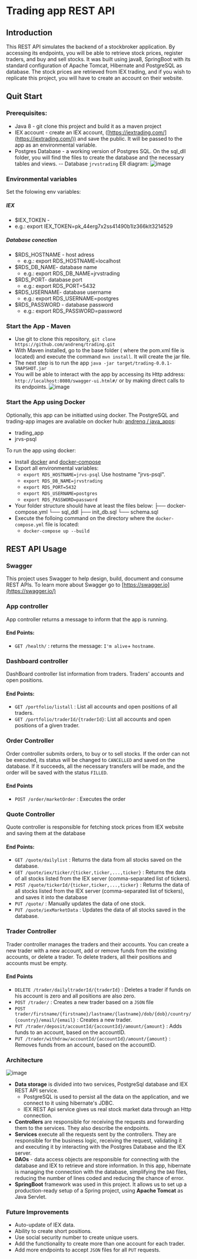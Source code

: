 # Trading app REST API
## Introduction
This REST API simulates the backend of a stockbroker application. By accessing its endpoints, you will be able to retrieve stock prices, register traders, and buy and sell stocks. 
It was built using java8, SpringBoot with its standard configuration of Apache  Tomcat, Hibernate and PostgreSQL as database.
The stock prices are retrieved from IEX trading, and if you wish to replicate this project, you will have to create an account on their website.

## Quit Start
### Prerequisites:
 - Java 8 - git clone this project and build it as a maven project
 - IEX account - create an IEX account, ([https://iextrading.com/](https://iextrading.com/)) and save the public. It will be passed to the app as an environmental variable.
 - Postgres Database - a working version of Postgres SQL. On the sql_dll folder, you will find the files to create the database and the necessary tables and views. 
 -- Database `jrvstrading` ER diagram: ![image](https://drive.google.com/uc?export=view&id=1rfalg0lU3i_7MU3ZZ9VUPTVH_iVATdEd)

### Environmental variables 
Set the folowing env variables:
##### IEX 
 - $IEX_TOKEN  - 
 - e.g.: export IEX_TOKEN=pk_44erg7x2ss41490b1lz366klt3214529
##### Database conection
 - $RDS_HOSTNAME - host adress
    - e.g.: export RDS_HOSTNAME=localhost
 - $RDS_DB_NAME- database name
    - e.g.: export RDS_DB_NAME=jrvstrading
 - $RDS_PORT- database port
    - e.g.: export RDS_PORT=5432
 -  $RDS_USERNAME- database username
     - e.g.: export RDS_USERNAME=postgres
 - $RDS_PASSWORD - database password
     - e.g.: export RDS_PASSWORD=password

### Start the App - Maven
- Use git to clone this repository, `git clone https://github.com/andrenq/trading.git`
- With Maven installed, go to the base folder ( where the pom.xml file is located) and execute the command `mvn install`. It will create the jar file.
- The next step is to run the app `java -jar target/trading-0.0.1-SNAPSHOT.jar`
- You will be able to interact with the app by accessing its Http address: `http://localhost:8080/swagger-ui.html#/` or by making direct calls to its endpoints.
![image](https://drive.google.com/uc?export=view&id=1CAvd_H93slk86gjNskusAfslaLDF2BZS)
 
 ### Start the App using Docker
 Optionally, this app can be initiatted using docker. The PostgreSQL and trading-app images are avaliable on docker hub:
 [andrenq / java_apps](https://cloud.docker.com/repository/registry-1.docker.io/andrenq/java_apps):
 - trading_app
 - jrvs-psql
 
To run the app using docker:
 -  Install [docker](https://www.docker.com/) and [docker-compose](https://docs.docker.com/compose/install/)
 - Export all environmental variables:
   - `export RDS_HOSTNAME=jrvs-psql` Use hostname "jrvs-psql".
   - `export RDS_DB_NAME=jrvstrading`
   - `export RDS_PORT=5432`
   - `export RDS_USERNAME=postgres`
   - `export RDS_PASSWORD=password`
 - Your folder structure should have at least the files below:
    ├── docker-compose.yml
    └── sql_ddl
       ├── init_db.sql
       └── schema.sql
 - Execute the folloing command on the directory where the `docker-compose.yml` file is located:
   - `docker-compose up --build`
## REST API Usage

### Swagger
This project uses Swagger to help design, build, document and consume REST APIs. To learn more about Swagger go to [https://swagger.io](https://swagger.io/) 

### App controller
App controller returns a message to inform that the app is running.
#### End Points:
 - `GET /health/` :  returns the message: `I'm alive`+ `hostname`.
### Dashboard controller
 DashBoard controller list information from traders. Traders' accounts and open positions.
#### End Points:
 - `GET /portfolio/listall` : List all accounts and open positions of all traders.
 - `GET /portfolio/traderId/{traderId}`: List all accounts and open positions of a given trader.
### Order Controller
Order controller submits orders, to buy or to sell stocks. If the order can not be executed, its status will be changed to `CANCELLED` and saved on the database. If it succeeds, all the necessary transfers will be made, and the order will be saved with the status `FILLED`.

#### End Points
- `POST /order/marketOrder`  : Executes the order
### Quote Controller
Quote controller is responsible for fetching stock prices from IEX website and saving them at the database
#### End Points:
-   `GET /quote/dailylist`  : Returns the data from all stocks saved on the database.
-   `GET /quote/iex/ticker/{ticker,ticker,...,ticker}`  : Returns the data of all stocks listed from the IEX server (comma-separated list of tickers).
-   `POST /quote/tickerId/{ticker,ticker,...,ticker}`  :  Returns the data of all stocks listed from the IEX server (comma-separated list of tickers), and saves it into the database
-   `PUT /quote/`  : Manually updates the data of one stock.
-   `PUT /quote/iexMarketData`  : Updates the data of all stocks saved in the database.

### Trader Controller
Trader controller manages the traders and their accounts. You can create a new trader with a new account, add or remove funds from the existing accounts, or delete a trader. To delete traders, all their positions and accounts must be empty.

#### End Points
-   `DELETE /trader/dailyltraderId/{traderId}`  : Deletes a trader if funds on his account is zero and all positions are also zero.
-   `POST /trader/`  : Creates a new trader based on a `JSON` file
-   `POST trader/firstname/{firstname}/lastname/{lastname}/dob/{dob}/country/{country}/email/{email}`  : Creates a new trader.
-   `PUT /trader/deposit/accountId/{accountId}/amount/{amount}`  : Adds funds to an account, based on the accountID. 
-   `PUT /trader/withdraw/accountId/{accountId}/amount/{amount}`  : Removes funds from an account, based on the accountID. 
### Architecture
![image](https://drive.google.com/uc?export=view&id=1a2LvTx4cFLhOTxMN0bNlZ-PAAR4dPJbr)

-   **Data storage**  is divided into two services, PostgreSql database and IEX REST API service. 
    - PostgreSQL is used to persist all the data on the application, and we connect to it using hibernate's JDBC. 
    - IEX REST Api service gives us real stock market data through an Http connection.
- **Controllers**  are responsible for receiving the requests and forwarding them to the services. They also describe the endpoints.
- **Services** execute all the requests sent by the controllers. They are responsible for the business logic, receiving the request, validating it and executing it by interacting with the Postgres Database and the IEX server.
- **DAOs** - data access objects are responsible for connecting with the database and IEX to retrieve and store information. In this app, hibernate is managing the connection with the database, simplifying the `DAO` files, reducing the number of lines coded and reducing the chance of error.
- **SpringBoot** framework was used in this project. It allows us to set up a production-ready setup of a Spring project, using **Apache Tomcat** as Java Servlet.

### Future Improvements
 - Auto-update of IEX data.
 - Ability to create short positions.
 - Use social security number to create unique users.
 - Add the functionality to create more than one account for each trader.
 - Add more endpoints to accept `JSON` files for all `PUT` requests.

 

<!--stackedit_data:
eyJoaXN0b3J5IjpbLTE4MTgyOTEyMzgsLTE0Mjg5MTAxMTgsLT
E1Mjk2Mzk4NjgsLTIwMzM0MTE2NCwxNjIzMzY1MDE5LC0xMzEw
MTI0ODQ1LC0xMjEwMjEyMzc1LC0xODIzNDA0ODgwLC0xODAyMT
Q5NDQxLC01NTU5MzU4MzYsMTYyMDYwMDY2NSwtMTIxMjMzNTY1
MywxMTkzNzI0Njk0LDkzNTM2OTE3OSwxNTk2OTQxNTE2LDEzNz
E3ODg0MjAsMTE3MDIyNTg1MywxMDExNjU0NDk1LDMxMDY4NDc2
NCwtMTEzMjAxODU5XX0=
-->

